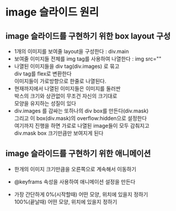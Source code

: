 # image 슬라이드 원리

## image 슬라이드를 구현하기 위한 box layout 구성

- 1개의 이미지를 보여줄 layout을 구성한다 : div.main
- 보여줄 이미지들 전체를 img tag를 사용하여 나열한다 : img src=""
- 나열된 이미지들을 div tag(div.images) 로 묶고  
  div tag를 flex로 변환한다  
  이미지들이 가로방향으로 한줄로 나열된다.
- 현재까지에서 나열된 이미지들은 이미지를 둘러싼  
  박스의 크기와 상관없이 무조건 자신의 크기대로  
  모양을 유지하는 성질이 있다
- div.images 를 감싸는 또하나의 div box를 만든다(div.mask)  
  그리고 이 box(div.mask)의 overflow:hidden으로 설정한다  
  여기까지 진행을 하면 가로로 나열된 image들이 모두 감춰지고  
  div.mask box 크기만큼만 보여지게 된다

## image 슬라이드를 구현하기 위한 애니메이션

- 한개의 이미지 크기만큼을 오른쪽으로 계속해서 이동하기

- @keyframs 속성을 사용하여 애니메이션 설정을 만든다
- 가장 간단하게 0%(시작할때) 어떤 모양, 위치에 있을지 정하기  
  100%(끝날때) 어떤 모양, 위치에 있을지 정하기
